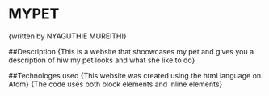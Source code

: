 # MYPET
{written by NYAGUTHIE MUREITHI}

##Description
{This is a website that shoowcases my pet and gives you a description of hiw my pet looks and what she like to do}

##Technologes used
{This website was created using the html language on Atom}
{The code uses both block elements and inline elements}
